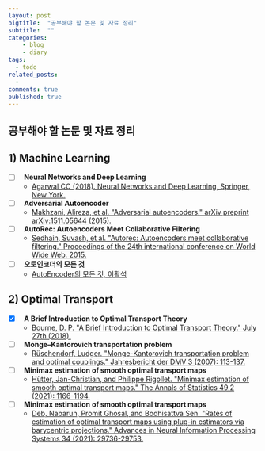 ```yaml
---
layout: post
bigtitle:  "공부해야 할 논문 및 자료 정리"
subtitle:  ""
categories:
    - blog
    - diary
tags:
  - todo
related_posts:
  - 
comments: true
published: true
---
```


## 공부해야 할 논문 및 자료 정리

## 1) Machine Learning
- [ ] &nbsp; **Neural Networks and Deep Learning**
  - [Agarwal CC (2018). Neural Networks and Deep Learning, Springer, New York.](https://link.springer.com/content/pdf/10.1007/978-3-319-94463-0.pdf)
- [ ] &nbsp; **Adversarial Autoencoder**  
  - [Makhzani, Alireza, et al. "Adversarial autoencoders." arXiv preprint arXiv:1511.05644 (2015).](https://arxiv.org/pdf/1511.05644.pdf)  
- [ ] &nbsp; **AutoRec: Autoencoders Meet Collaborative Filtering**  
  - [Sedhain, Suvash, et al. "Autorec: Autoencoders meet collaborative filtering." Proceedings of the 24th international conference on World Wide Web. 2015.](https://dl.acm.org/doi/pdf/10.1145/2740908.2742726)  
- [ ] &nbsp; **오토인코더의 모든 것**  
  - [AutoEncoder의 모든 것, 이활석](https://www.slideshare.net/NaverEngineering/ss-96581209)  

## 2) Optimal Transport  
- [x] &nbsp; **A Brief Introduction to Optimal Transport Theory**  
  - [Bourne, D. P. "A Brief Introduction to Optimal Transport Theory." July 27th (2018).](http://www.maths.gla.ac.uk/~gbellamy/LMS/BourneLectures.pdf)  
- [ ] &nbsp; **Monge–Kantorovich transportation problem**  
  - [Rüschendorf, Ludger. "Monge-Kantorovich transportation problem and optimal couplings." Jahresbericht der DMV 3 (2007): 113-137.](https://citeseerx.ist.psu.edu/viewdoc/download?doi=10.1.1.69.6344&rep=rep1&type=pdf)  
- [ ] &nbsp; **Minimax estimation of smooth optimal transport maps**  
  - [Hütter, Jan-Christian, and Philippe Rigollet. "Minimax estimation of smooth optimal transport maps." The Annals of Statistics 49.2 (2021): 1166-1194.](https://projecteuclid.org/journals/annals-of-statistics/volume-49/issue-2/Minimax-estimation-of-smooth-optimal-transport-maps/10.1214/20-AOS1997.full)  
- [ ] &nbsp; **Minimax estimation of smooth optimal transport maps**  
  - [Deb, Nabarun, Promit Ghosal, and Bodhisattva Sen. "Rates of estimation of optimal transport maps using plug-in estimators via barycentric projections." Advances in Neural Information Processing Systems 34 (2021): 29736-29753.](https://proceedings.neurips.cc/paper/2021/file/f862d13454fd267baa5fedfffb200567-Paper.pdf)  